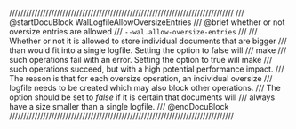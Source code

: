 ////////////////////////////////////////////////////////////////////////////////
/// @startDocuBlock WalLogfileAllowOversizeEntries
/// @brief whether or not oversize entries are allowed
/// `--wal.allow-oversize-entries`
///
/// Whether or not it is allowed to store individual documents that are bigger
/// than would fit into a single logfile. Setting the option to false will
/// make
/// such operations fail with an error. Setting the option to true will make
/// such operations succeed, but with a high potential performance impact.
/// The reason is that for each oversize operation, an individual oversize
/// logfile needs to be created which may also block other operations.
/// The option should be set to *false* if it is certain that documents will
/// always have a size smaller than a single logfile.
/// @endDocuBlock
////////////////////////////////////////////////////////////////////////////////